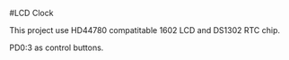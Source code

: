 #LCD Clock

This project use HD44780 compatitable 1602 LCD and DS1302 RTC chip.

PD0:3 as control buttons.
